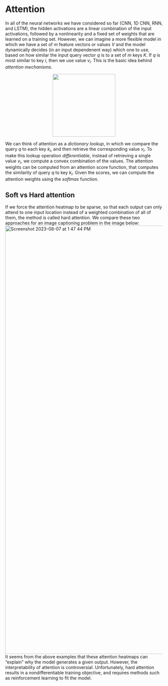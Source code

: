 # Attention

In all of the neural networks we have considered so far (CNN, 1D CNN, RNN, and LSTM), the hidden activations are a linear combination of the input activations, followed by a nonlinearity and a fixed set of weights that are learned on a training set.
However, we can imagine a more flexible model in which we have a set of $m$ feature vectors or
values $V$ and the model dynamically decides (in an input dependenent way) which one to
use, based on how similar the input query vector $q$ is to a set of $m$ keys $K$.
If $q$ is most similar to key $i$, then we use value $v_i$. This is the basic idea behind _attention mechanisms_.
<div align="center">
<img src=https://github.com/AbedSoleymani/Computer-Vision/assets/72225265/5e1efd9b-cea0-41cf-9102-5bd2a879fe36 height=200>
<div align="left">
  
We can think of attention as a _dictionary lookup_, in which we compare the query $q$ to each key $k_i$,
and then retrieve the corresponding value $v_i$. To make this lookup operation _differentiable_, instead
of retrieving a single value $v_i$, we compute a convex combination of the values.
The attention weights can be computed from an attention score function, that
computes the similarity of query $q$ to key $k_i$.
Given the scores, we can compute the attention weights using the _softmax_ function.

## Soft vs Hard attention
If we force the attention heatmap to be sparse, so that each output can only attend to one input
location instead of a weighted combination of all of them, the method is called hard attention. We
compare these two approaches for an image captioning problem in the image below:
<img width="1368" alt="Screenshot 2023-08-07 at 1 47 44 PM" src="https://github.com/AbedSoleymani/Computer-Vision/assets/72225265/49679d7d-6821-4de9-becf-d5fe68c0437e">
It seems from the above examples that these attention heatmaps can “explain” why the model
generates a given output. However, the interpretability of attention is controversial.
Unfortunately, hard attention results in a nondifferentiable training objective, and requires methods such as reinforcement learning to fit the model.
